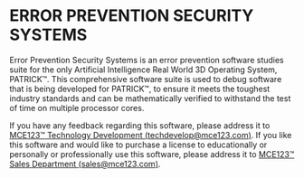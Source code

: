 # ERROR PREVENTION SECURITY SYSTEMS
Error Prevention Security Systems is an error prevention software studies suite for the only Artificial Intelligence Real World 3D Operating System, PATRICK™. This comprehensive software suite is used to debug software that is being developed for PATRICK™, to ensure it meets the toughest industry standards and can be mathematically verified to withstand the test of time on multiple processor cores.

If you have any feedback regarding this software, please address it to [MCE123™ Technology Development (techdevelop@mce123.com)](mailto:techdevelop@mce123.com).
If you like this software and would like to purchase a license to educationally or personally or professionally use this software, please address it to [MCE123™ Sales Department (sales@mce123.com)](mailto:sales@mce123.com).
